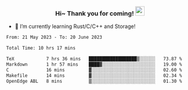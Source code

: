 <h3 align="center">
    Hi~ Thank you for coming!
    <img src="https://media.giphy.com/media/hvRJCLFzcasrR4ia7z/giphy.gif" width="25px">
</h3>

<!--
**pineapple-man/pineapple-man** is a ✨ _special_ ✨ repository because its `README.md` (this file) appears on your GitHub profile.

Here are some ideas to get you started:
- 🔭 I’m currently working on ...
- 🤔 I’m looking for help with ...
- 💬 Ask me about ...
- 📫 How to reach me: ...
- 😄 Pronouns: ...
- ⚡ Fun fact: 
- 👯 I’m looking to collaborate on kubernetes
-->
- 🌱 I’m currently learning Rust/C/C++ and Storage!

<!--START_SECTION:waka-->

```txt
From: 21 May 2023 - To: 20 June 2023

Total Time: 10 hrs 17 mins

TeX            7 hrs 36 mins   ██████████████████▒░░░░░░   73.87 %
Markdown       1 hr 57 mins    ████▓░░░░░░░░░░░░░░░░░░░░   19.00 %
C              16 mins         ▓░░░░░░░░░░░░░░░░░░░░░░░░   02.60 %
Makefile       14 mins         ▓░░░░░░░░░░░░░░░░░░░░░░░░   02.34 %
OpenEdge ABL   8 mins          ▒░░░░░░░░░░░░░░░░░░░░░░░░   01.30 %
```

<!--END_SECTION:waka-->
